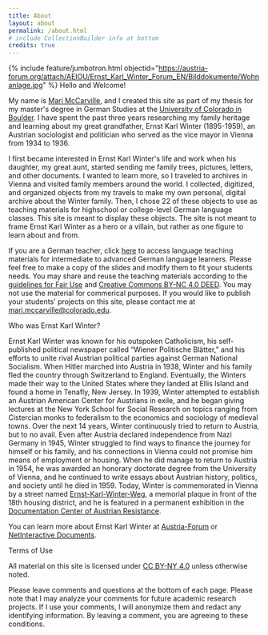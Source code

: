 ```yaml
---
title: About
layout: about
permalink: /about.html
# include CollectionBuilder info at bottom
credits: true
---
```

{% include feature/jumbotron.html objectid="https://austria-forum.org/attach/AEIOU/Ernst_Karl_Winter_Forum_EN/Bilddokumente/Wohnanlage.jpg" %}
Hello and Welcome!  

My name is [Mari McCarville](https://www.linkedin.com/in/marimccarville/), and I created this site as part of my thesis for my master's degree in German Studies at the [University of Colorado in Boulder](https://www.colorado.edu/gsll/). I have spent the past three years researching my family heritage and learning about my great grandfather, Ernst Karl Winter (1895-1959), an Austrian sociologist and politician who served as the vice mayor in Vienna from 1934 to 1936. 

I first became interested in Ernst Karl Winter's life and work when his daughter, my great aunt, started sending me family trees, pictures, letters, and other documents. I wanted to learn more, so I traveled to archives in Vienna and visited family members around the world. I collected, digitized, and organized objects from my travels to make my own personal, digital archive about the Winter family. Then, I chose 22 of these objects to use as teaching materials for highschool or college-level German language classes. This site is meant to display these objects. The site is not meant to frame Ernst Karl Winter as a hero or a villain, but rather as one figure to learn about and from. 

If you are a German teacher, click [here](https://drive.google.com/drive/folders/1kcDV2HTOv9J_epONyc2UIJPc6n5eMA38?usp=sharing) to access language teaching materials for intermediate to advanced German language learners. Please feel free to make a copy of the slides and modify them to fit your students needs. You may share and reuse the teaching materials according to the [guidelines for Fair Use](https://www.copyright.gov/title17/92chap1.html#107) and [Creative Commons BY-NC 4.0 DEED](https://creativecommons.org/licenses/by-nc/4.0/). You may not use the material for commerical purposes. If you would like to publish your students' projects on this site, please contact me at mari.mccarville@colorado.edu.

Who was Ernst Karl Winter? 

Ernst Karl Winter was known for his outspoken Catholicism, his self-published political newspaper called “Wiener Politische Blätter,” and his efforts to unite rival Austrian political parties against German National Socialism. When Hitler marched into Austria in 1938, Winter and his family fled the country through Switzerland to England. Eventually, the Winters made their way to the United States where they landed at Ellis Island and found a home in Tenafly, New Jersey. In 1939, Winter attempted to establish an Austrian American Center for Austrians in exile, and he began giving lectures at the New York School for Social Research on topics ranging from Cistercian monks to federalism to the economics and sociology of medieval towns. Over the next 14 years, Winter continuously tried to return to Austria, but to no avail. Even after Austria declared independence from Nazi Germany in 1945, Winter struggled to find ways to finance the journey for himself or his family, and his connections in Vienna could not promise him means of employment or housing. When he did manage to return to Austria in 1954, he was awarded an honorary doctorate degree from the University of Vienna, and he continued to write essays about Austrian history, politics, and society until he died in 1959. Today, Winter is commemorated in Vienna by a street named [Ernst-Karl-Winter-Weg](https://www.google.com/maps/place/Ernst-Karl-Winter-Weg,+1190+Wien,+Austria/data=!4m2!3m1!1s0x476d0890016e110f:0xa1f1c1c13d145d27?sa=X&ved=2ahUKEwiQ_teet-qDAxVxJzQIHeY1CX4Q8gF6BAgUEAA), a memorial plaque in front of the 18th housing district, and he is featured in a permanent exhibition in the [Documentation Center of Austrian Resistance](https://www.doew.at/english).

You can learn more about Ernst Karl Winter at [Austria-Forum](https://austria-forum.org/af/AEIOU/Ernst_Karl_Winter_Forum_EN) or [NetInteractive Documents](https://www.nid-library.com/Home/Collections?search=Ernst+Karl+Winter&_filter=0). 

Terms of Use 

All material on this site is licensed under [CC BY-NY 4.0](https://creativecommons.org/licenses/by-nc/4.0/) unless otherwise noted. 

Please leave comments and questions at the bottom of each page. Please note that I may analyze your comments for future academic research projects. If I use your comments, I will anonymize them and redact any identifying information. By leaving a comment, you are agreeing to these conditions.   
